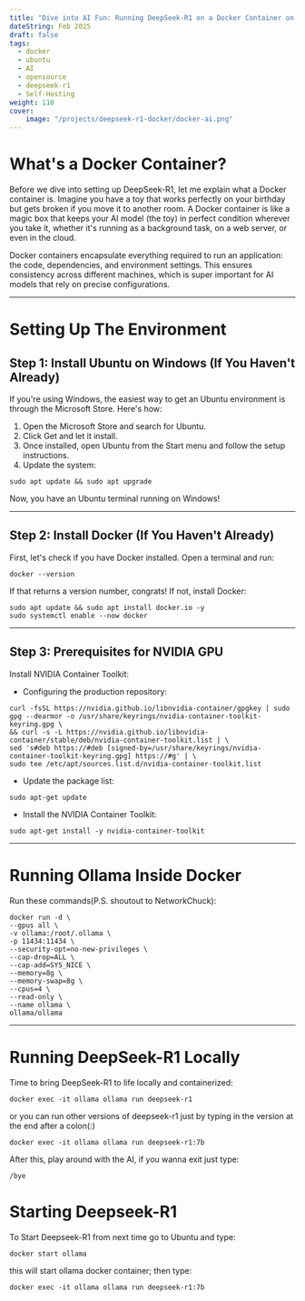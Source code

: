 ```yaml
---
title: "Dive into AI Fun: Running DeepSeek-R1 on a Docker Container on Ubuntu"
dateString: Feb 2025
draft: false
tags:
  - docker
  - ubuntu
  - AI
  - opensource
  - deepseek-r1
  - Self-Hosting
weight: 110
cover:
    image: "/projects/deepseek-r1-docker/docker-ai.png"
---
```


# What's a Docker Container?

Before we dive into setting up DeepSeek-R1, let me explain what a Docker container is. Imagine you have a toy that works perfectly on your birthday but gets broken if you move it to another room. A Docker container is like a magic box that keeps your AI model (the toy) in perfect condition wherever you take it, whether it's running as a background task, on a web server, or even in the cloud.

Docker containers encapsulate everything required to run an application: the code, dependencies, and environment settings. This ensures consistency across different machines, which is super important for AI models that rely on precise configurations.

---

# Setting Up The Environment

## Step 1: Install Ubuntu on Windows (If You Haven't Already)

If you're using Windows, the easiest way to get an Ubuntu environment is through the Microsoft Store. Here's how:
1. Open the Microsoft Store and search for Ubuntu.
2. Click Get and let it install.
3. Once installed, open Ubuntu from the Start menu and follow the setup instructions.
4. Update the system:

```
sudo apt update && sudo apt upgrade
```

Now, you have an Ubuntu terminal running on Windows!

---

## Step 2: Install Docker (If You Haven't Already)

First, let's check if you have Docker installed. Open a terminal and run:
```
docker --version
```
If that returns a version number, congrats! If not, install Docker:
```
sudo apt update && sudo apt install docker.io -y
sudo systemctl enable --now docker
```

---

## Step 3: Prerequisites for NVIDIA GPU

Install NVIDIA Container Toolkit:

- Configuring the production repository:

```
curl -fsSL https://nvidia.github.io/libnvidia-container/gpgkey | sudo gpg --dearmor -o /usr/share/keyrings/nvidia-container-toolkit-keyring.gpg \
&& curl -s -L https://nvidia.github.io/libnvidia-container/stable/deb/nvidia-container-toolkit.list | \
sed 's#deb https://#deb [signed-by=/usr/share/keyrings/nvidia-container-toolkit-keyring.gpg] https://#g' | \
sudo tee /etc/apt/sources.list.d/nvidia-container-toolkit.list
```

- Update the package list:

```
sudo apt-get update
```

- Install the NVIDIA Container Toolkit:

```
sudo apt-get install -y nvidia-container-toolkit
```

---
# Running Ollama Inside Docker

Run these commands(P.S. shoutout to NetworkChuck):
```
docker run -d \
--gpus all \
-v ollama:/root/.ollama \
-p 11434:11434 \
--security-opt=no-new-privileges \
--cap-drop=ALL \
--cap-add=SYS_NICE \
--memory=8g \
--memory-swap=8g \
--cpus=4 \
--read-only \
--name ollama \
ollama/ollama
```

---
# Running DeepSeek-R1 Locally

Time to bring DeepSeek-R1 to life locally and containerized:
```
docker exec -it ollama ollama run deepseek-r1
```
or you can run other versions of deepseek-r1 just by typing in the version at the end after a colon(:)
```
docker exec -it ollama ollama run deepseek-r1:7b
```

After this, play around with the AI, if you wanna exit just type: 
```
/bye
```

# Starting Deepseek-R1

To Start Deepseek-R1 from next time go to Ubuntu and type:
```
docker start ollama
```
this will start ollama docker container; then type:
```
docker exec -it ollama ollama run deepseek-r1:7b
```
